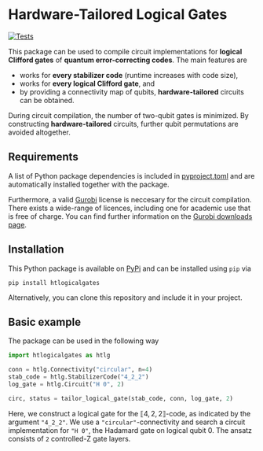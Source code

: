 # Hardware-Tailored Logical Gates
[![Tests](https://github.com/erkue/htlogicalgates/actions/workflows/run-tests.yml/badge.svg)](https://github.com/erkue/htlogicalgates/actions/workflows/run-tests.yml)

This package can be used to compile circuit implementations for **logical Clifford gates** of **quantum error-correcting codes**. The main features are

- works for **every stabilizer code** (runtime increases with code size),
- works for **every logical Clifford gate**, and
- by providing a connectivity map of qubits, **hardware-tailored** circuits can be obtained.

During circuit compilation, the number of two-qubit gates is minimized. By constructing **hardware-tailored** circuits, further qubit permutations are avoided altogether.  

## Requirements

A list of Python package dependencies is included in [pyproject.toml](pyproject.toml) and are automatically installed together with the package.

Furthermore, a valid [Gurobi](https://www.gurobi.com/) license is neccesary for the circuit compilation. There exists a wide-range of licences, including one for academic use that is free of charge. You can find further information on the [Gurobi downloads page](https://www.gurobi.com/downloads/).

## Installation

This Python package is available on [PyPi]() and can be installed using `pip` via

```
pip install htlogicalgates
```
Alternatively, you can clone this repository and include it in your project.

## Basic example ##

The package can be used in the following way

```py
import htlogicalgates as htlg

conn = htlg.Connectivity("circular", n=4)
stab_code = htlg.StabilizerCode("4_2_2")
log_gate = htlg.Circuit("H 0", 2)

circ, status = tailor_logical_gate(stab_code, conn, log_gate, 2)
```

Here, we construct a logical gate for the $⟦4,2,2⟧$-code, as indicated by the argument `"4_2_2"`. We use a `"circular"`-connectivity and search a circuit implementation for `"H 0"`, the Hadamard gate on logical qubit 0. The ansatz consists of `2` controlled-Z gate layers.